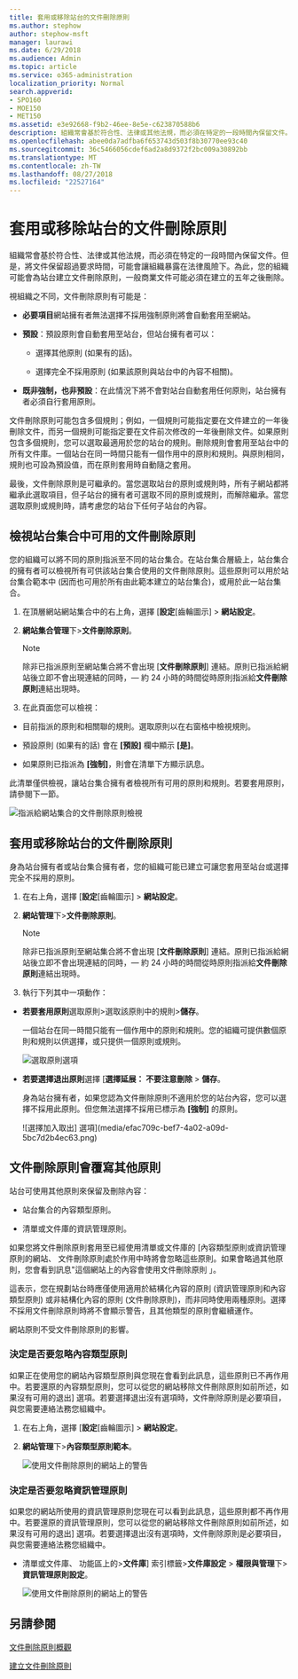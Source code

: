 ```yaml
---
title: 套用或移除站台的文件刪除原則
ms.author: stephow
author: stephow-msft
manager: laurawi
ms.date: 6/29/2018
ms.audience: Admin
ms.topic: article
ms.service: o365-administration
localization_priority: Normal
search.appverid:
- SPO160
- MOE150
- MET150
ms.assetid: e3e92668-f9b2-46ee-8e5e-c623870588b6
description: 組織常會基於符合性、法律或其他法規，而必須在特定的一段時間內保留文件。但是，將文件保留超過要求時間，可能會讓組織暴露在法律風險下。為此，您的組織可能會為站台建立文件刪除原則，一般商業文件可能必須在建立的五年之後刪除。
ms.openlocfilehash: abee0da7adfba6f653743d503f8b30770ee93c40
ms.sourcegitcommit: 36c5466056cdef6ad2a8d9372f2bc009a30892bb
ms.translationtype: MT
ms.contentlocale: zh-TW
ms.lasthandoff: 08/27/2018
ms.locfileid: "22527164"
---
```

# <a name="apply-or-remove-a-document-deletion-policy-for-a-site"></a>套用或移除站台的文件刪除原則

組織常會基於符合性、法律或其他法規，而必須在特定的一段時間內保留文件。但是，將文件保留超過要求時間，可能會讓組織暴露在法律風險下。為此，您的組織可能會為站台建立文件刪除原則，一般商業文件可能必須在建立的五年之後刪除。
  
視組織之不同，文件刪除原則有可能是：
  
- **必要項目**網站擁有者無法選擇不採用強制原則將會自動套用至網站。 
    
- **預設**：預設原則會自動套用至站台，但站台擁有者可以： 
    
  - 選擇其他原則 (如果有的話)。
    
  - 選擇完全不採用原則 (如果該原則與站台中的內容不相關)。
    
- **既非強制，也非預設**：在此情況下將不會對站台自動套用任何原則，站台擁有者必須自行套用原則。 
    
文件刪除原則可能包含多個規則；例如，一個規則可能指定要在文件建立的一年後刪除文件，而另一個規則可能指定要在文件前次修改的一年後刪除文件。如果原則包含多個規則，您可以選取最適用於您的站台的規則。刪除規則會套用至站台中的所有文件庫。一個站台在同一時間只能有一個作用中的原則和規則。與原則相同，規則也可設為預設值，而在原則套用時自動隨之套用。
  
最後，文件刪除原則是可繼承的。當您選取站台的原則或規則時，所有子網站都將繼承此選取項目，但子站台的擁有者可選取不同的原則或規則，而解除繼承。當您選取原則或規則時，請考慮您的站台下任何子站台的內容。
  
## <a name="view-the-document-deletion-policies-available-in-a-site-collection"></a>檢視站台集合中可用的文件刪除原則

您的組織可以將不同的原則指派至不同的站台集合。在站台集合層級上，站台集合的擁有者可以檢視所有可供該站台集合使用的文件刪除原則。這些原則可以用於站台集合範本中 (因而也可用於所有由此範本建立的站台集合)，或用於此一站台集合。
  
1. 在頂層網站網站集合中的右上角，選擇 [**設定**[齒輪圖示] \> **網站設定**。
    
2. **網站集合管理**下\>**文件刪除原則**。
    
    > [!NOTE]
    > 除非已指派原則至網站集合將不會出現 [**文件刪除原則**] 連結。原則已指派給網站後立即不會出現連結的同時，— 約 24 小時的時間從時原則指派給**文件刪除原則**連結出現時。 
  
3. 在此頁面您可以檢視：
    
  - 目前指派的原則和相關聯的規則。選取原則以在右窗格中檢視規則。
    
  - 預設原則 (如果有的話) 會在 **[預設]** 欄中顯示 **[是]**。 
    
  - 如果原則已指派為 **[強制]**，則會在清單下方顯示訊息。
    
此清單僅供檢視，讓站台集合擁有者檢視所有可用的原則和規則。若要套用原則，請參閱下一節。
  
![指派給網站集合的文件刪除原則檢視](media/f2c0433b-2bb5-407d-a364-ae07c9627176.png)
  
## <a name="apply-or-remove-a-document-deletion-policy-for-a-site"></a>套用或移除站台的文件刪除原則

身為站台擁有者或站台集合擁有者，您的組織可能已建立可讓您套用至站台或選擇完全不採用的原則。
  
1. 在右上角，選擇 [**設定**[齒輪圖示] \> **網站設定**。
    
2. **網站管理**下\>**文件刪除原則**。
    
    > [!NOTE]
    > 除非已指派原則至網站集合將不會出現 [**文件刪除原則**] 連結。原則已指派給網站後立即不會出現連結的同時，— 約 24 小時的時間從時原則指派給**文件刪除原則**連結出現時。 
  
3. 執行下列其中一項動作：
    
  - **若要套用原則**選取原則\>選取該原則中的規則\>**儲存**。
    
    一個站台在同一時間只能有一個作用中的原則和規則。您的組織可提供數個原則和規則以供選擇，或只提供一個原則或規則。
    
    ![選取原則選項](media/f7c7c055-fca7-4a4f-bb97-63e35a65beac.png)
  
  - **若要選擇退出原則**選擇 [**選擇延展： 不要注意刪除** \> **儲存**。
    
    身為站台擁有者，如果您認為文件刪除原則不適用於您的站台內容，您可以選擇不採用此原則。但您無法選擇不採用已標示為 **[強制]** 的原則。
    
    ![選擇加入取出] 選項](media/efac709c-bef7-4a02-a09d-5bc7d2b4ec63.png)
  
## <a name="document-deletion-policies-override-other-policies"></a>文件刪除原則會覆寫其他原則

站台可使用其他原則來保留及刪除內容：
  
- 站台集合的內容類型原則。
    
- 清單或文件庫的資訊管理原則。
    
如果您將文件刪除原則套用至已經使用清單或文件庫的 [內容類型原則或資訊管理原則的網站、 文件刪除原則處於作用中時將會忽略這些原則。如果會略過其他原則，您會看到訊息"這個網站上的內容會使用文件刪除原則 」。
  
這表示，您在規劃站台時應僅使用適用於結構化內容的原則 (資訊管理原則和內容類型原則) 或非結構化內容的原則 (文件刪除原則)，而非同時使用兩種原則。選擇不採用文件刪除原則時將不會顯示警告，且其他類型的原則會繼續運作。
  
網站原則不受文件刪除原則的影響。
  
### <a name="determine-if-content-type-policies-are-being-ignored"></a>決定是否要忽略內容類型原則

如果正在使用您的網站內容類型原則與您現在會看到此訊息，這些原則已不再作用中。若要還原的內容類型原則，您可以從您的網站移除文件刪除原則如前所述，如果沒有可用的退出] 選項。若要選擇退出沒有選項時，文件刪除原則是必要項目，與您需要連絡法務您組織中。
  
1. 在右上角，選擇 [**設定**[齒輪圖示] \> **網站設定**。
    
2. **網站管理**下\>**內容類型原則範本**。
    
    ![使用文件刪除原則的網站上的警告](media/4cc3d703-9aff-4695-9670-f78c291c0010.png)
  
### <a name="determine-if-information-management-policies-are-being-ignored"></a>決定是否要忽略資訊管理原則

如果您的網站所使用的資訊管理原則您現在可以看到此訊息，這些原則都不再作用中。若要還原的資訊管理原則，您可以從您的網站移除文件刪除原則如前所述，如果沒有可用的退出] 選項。若要選擇退出沒有選項時，文件刪除原則是必要項目，與您需要連絡法務您組織中。
  
- 清單或文件庫、 功能區上的\>**文件庫**] 索引標籤\>**文件庫設定** \> **權限與管理**下\>**資訊管理原則設定**。
    
    ![使用文件刪除原則的網站上的警告](media/3f043057-a741-4cd8-a165-6d139b986064.png)
  
## <a name="see-also"></a>另請參閱

[文件刪除原則概觀](document-deletion-policies.md)
  
[建立文件刪除原則](create-a-document-deletion-policy.md)

